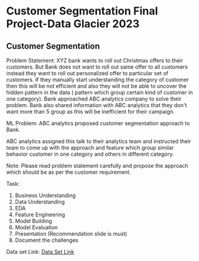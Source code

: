 # Customer Segmentation Final Project-Data Glacier 2023
## Customer Segmentation
Problem Statement: XYZ bank wants to roll out Christmas offers to their customers. But Bank does not want to roll out same offer to all customers  instead they want to roll out personalized offer to particular set of customers. If they manually start understanding the category of customer then this will be not efficient and also they will not be able to uncover the hidden pattern in the data ( pattern which group certain kind of customer in one category). Bank approached ABC analytics company to solve their problem. Bank also shared information with ABC analytics that they don't want more than 5 group as this will be inefficient for their campaign.

ML Problem: ABC analytics proposed customer segmentation approach to Bank.

ABC analytics assigned this talk to their analytics team and instructed their team to come up with the approach and feature which group similar behavior customer in one category and others in different category.

Note: Please read problem statement carefully and propose the approach which should be as per the customer requirement.

Task:
1. Business Understanding
2. Data Understanding
3. EDA
4. Feature Engineering
5. Model Building
6. Model Evaluation
7. Presentation (Recommendation slide is must)
8. Document the challenges
   
Data set Link:
[Data Set Link](https://drive.google.com/drive/folders/1bfCpJIKmp6IHxiLPWvOS2nU1dc24pViB)
